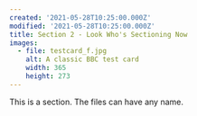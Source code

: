 ```yaml
---
created: '2021-05-28T10:25:00.000Z'
modified: '2021-05-28T10:25:00.000Z'
title: Section 2 - Look Who's Sectioning Now
images:
  - file: testcard_f.jpg
    alt: A classic BBC test card
    width: 365
    height: 273
---
```

This is a section. The files can have any name.